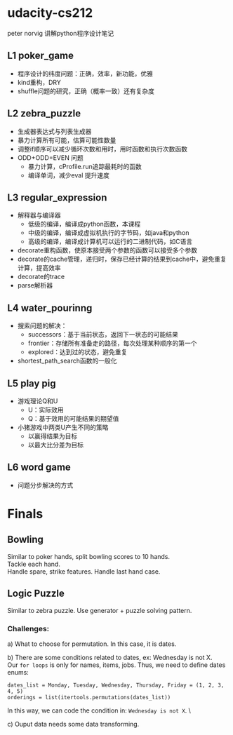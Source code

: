 # udacity-cs212

peter norvig 讲解python程序设计笔记

## L1 poker_game

- 程序设计的纬度问题：正确，效率，新功能，优雅
- kind重构，DRY
- shuffle问题的研究，正确（概率一致）还有复杂度

## L2 zebra_puzzle

- 生成器表达式与列表生成器
- 暴力计算所有可能，估算可能性数量
- 调整if顺序可以减少循环次数和用时，用时函数和执行次数函数
- ODD+ODD=EVEN 问题
  - 暴力计算，cProfile.run追踪最耗时的函数
  - 编译单词，减少eval 提升速度

## L3 regular_expression

- 解释器与编译器
  - 低级的编译，编译成python函数，本课程
  - 中级的编译，编译成虚拟机执行的字节码，如java和python
  - 高级的编译，编译成计算机可以运行的二进制代码，如C语言
- decorate重构函数，使原本接受两个参数的函数可以接受多个参数
- decorate的cache管理，递归时，保存已经计算的结果到cache中，避免重复计算，提高效率
- decorate的trace
- parse解析器

## L4 water_pourinng

- 搜索问题的解决：
  - successors：基于当前状态，返回下一状态的可能结果
  - frontier：存储所有准备走的路径，每次处理某种顺序的第一个
  - explored：达到过的状态，避免重复
- shortest_path_search函数的一般化

## L5 play pig

- 游戏理论Q和U
  - U：实际效用
  - Q：基于效用的可能结果的期望值
- 小猪游戏中两类U产生不同的策略
  - 以赢得结果为目标
  - 以最大比分差为目标

## L6 word game

- 问题分步解决的方式



# Finals

## Bowling
Similar to poker hands, split bowling scores to 10 hands. \
Tackle each hand. \
Handle spare, strike features. Handle last hand case.

## Logic Puzzle
Similar to zebra puzzle. Use generator + puzzle solving pattern. 

### Challenges: 
a) What to choose for permutation. In this case, it is dates. 

b) There are some conditions related to dates, ex: Wednesday is not X. \
Our `for loops` is only for names, items, jobs. Thus, we need to define dates enums:
```
dates_list = Monday, Tuesday, Wednesday, Thursday, Friday = (1, 2, 3, 4, 5)
orderings = list(itertools.permutations(dates_list))
```

In this way, we can code the condition in: `Wednesday is not X`. \

c) Ouput data needs some data transforming.


